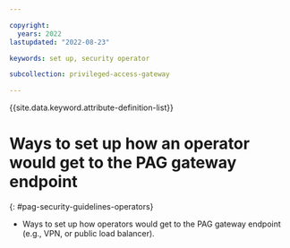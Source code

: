 ```yaml
---

copyright:
  years: 2022
lastupdated: "2022-08-23"

keywords: set up, security operator

subcollection: privileged-access-gateway

---
```


{{site.data.keyword.attribute-definition-list}}

# Ways to set up how an operator would get to the PAG gateway endpoint
{: #pag-security-guidelines-operators}

- Ways to set up how operators would get to the PAG gateway endpoint (e.g., VPN, or public load balancer).

